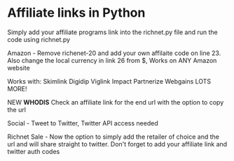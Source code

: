 # Affiliate links in Python
Simply add your affiliate programs link into the richnet.py file and run the code using richnet.py

Amazon - Remove richenet-20 and add your own affilaite code on line 23. Also change the local currency in link 26 from $, Works on ANY Amazon website

Works with:
Skimlink
Digidip
Viglink
Impact
Partnerize
Webgains
LOTS MORE!

NEW **WHODIS** Check an affiliate link for the end url with the option to copy the url

Social - Tweet to Twitter, Twitter API access needed

Richnet Sale - Now the option to simply add the retailer of choice and the url and will share straight to twitter. Don't forget to add your affiliate link and twitter auth codes
